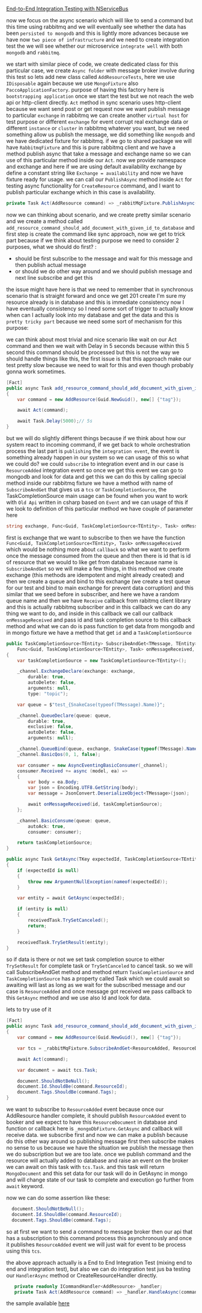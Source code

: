[End-to-End Integration Testing with NServiceBus](https://jimmybogard.com/end-to-end-integration-testing-with-nservicebus/)

now we focus on the async scenario which will like to send a command but this time using rabbitmq and we will eventually see whether the data has been `persisted to mongodb` and this is lightly more advances because we have now `two piece of infrastructure` and we need to create integration test the we will see whether our microservice `integrate well` with both `mongodb` and `rabbitmq`.

we start with similar piece of code, we create dedicated class for this particular case, we create `Async folder` with message broker involve during this test so lets add new class called `AddResourceTests`, here we use `IDisposable` again because we use `MongoFixture` also `PaccoApplicationFactory`. purpose of having this factory here is `bootstrapping application` once we start the test but we not reach the web api or http-client directly. `Act` method in sync scenario uses http-client because we want send post or get request now we want publish message to particular `exchange` in rabbitmq we can create another `virtual host` for test purpose or different `exchange` for event corrupt real exchange data or different `instance` or `cluster` in rabbitmq whatever you want, but we need something allow us publish the message, we did something like `mongodb` and we have dedicated fixture for rabbitmq. if we go to shared package we will have `RabbitmqFixture` and this is pure rabbitmq client and we have a method publish async that take a message and exchange name so we can use of this particular method inside our `Act`. now we provide namespace and exchange and here if we are using default availability exchange by define a constant string like `Exchange = availability` and now we have fixture ready for usage. we can call our `PublishAsync` method inside `Act` for testing async functionality for `CreateResource` command, and I want to publish particular exchange which in this case is availability.

```csharp
private Task Act(AddResource command) => _rabbitMqFixture.PublishAsync(command, Exchange);
```

now we can thinking about scenario, and we create pretty similar scenario and we create a method called `add_resource_command_should_add_document_with_given_id_to_database` and first step is create the command like sync approach, now we get to trick part because if we think about testing purpose we need to consider 2 purposes, what we should do first? :

- should be first subscribe to the message and wait for this message and then publish actual message
- or should we do other way around and we should publish message and next line subscribe and get this

the issue might have here is that we need to remember that in synchronous scenario that is straight forward and once we get 201 create I'm sure my resource already is in database and this is immediate consistency now I have eventually consistency so I need some sort of trigger to actually know when can I actually look into my database and get the data and this is `pretty tricky part` because we need some sort of mechanism for this purpose:

we can think about most trivial and nice scenario like wait on our Act command and then we wait with Delay in 5 seconds because within this 5 second this command should be processed but this is not the way we should handle things like this, the first issue is that this approach make our test pretty slow because we need to wait for this and even though probably gonna work sometimes.

```csharp
[Fact]
public async Task add_resource_command_should_add_document_with_given_id_to_database()
{
    var command = new AddResource(Guid.NewGuid(), new[] {"tag"});

    await Act(command);

    await Task.Delay(5000);// 5s
}
```

but we will do slightly different things because if we think about how our system react to incoming command, if we get back to whole orchestration process the last part is `publishing` the `integration event`, the event is something already happen in our system so we can usage of this so what we could do? we could `subscribe` to integration event and in our case is `ResourceAdded` integration event so once we get this event we can go to mongodb and look for data and get this we can do this by calling special method inside our rabbitmq fixture we have a method with name of `SubscribeAndGet` that gives us a `tcs` or `TaskCompletionSource`, the TaskCompletionSource main usage can be found when you want to work with `Old Api` written in csharp based on `Event` and we can usage of this if we look to definition of this particular method we have couple of parameter here

```csharp
string exchange, Func<Guid, TaskCompletionSource<TEntity>, Task> onMessageReceived, Guid id
```

first is exchange that we want to subscribe to then we have the function `Func<Guid, TaskCompletionSource<TEntity>, Task> onMessageReceived` which would be nothing more about `callback` so what we want to perform once the message consumed from the queue and then there is id that is id of resource that we would to like get from database because name is `SubscribeAndGet` so we will make a few things, in this method we create exchange (this methods are idempotent and might already created) and then we create a queue and bind to this exchange (we create a test queue for our test and bind to main exchange for prevent data corruption) and this similar that we seed before in subscriber, and here we have a random queue name and then we have `Receive` callback from rabitmq client library and this is actually rabbitmq subscriber and in this callback we can do any thing we want to do, and inside in this callback we call our callback `onMessageReceived` and pass id and task completion source to this callback method and what we can do is pass function to get data from mongodb and in mongo fixture we have a method that get `id` and a `TaskCompletionSource`

```csharp
public TaskCompletionSource<TEntity> SubscribeAndGet<TMessage, TEntity>(string exchange,
    Func<Guid, TaskCompletionSource<TEntity>, Task> onMessageReceived, Guid id)
{
    var taskCompletionSource = new TaskCompletionSource<TEntity>();

    _channel.ExchangeDeclare(exchange: exchange,
        durable: true,
        autoDelete: false,
        arguments: null,
        type: "topic");

    var queue = $"test_{SnakeCase(typeof(TMessage).Name)}";

    _channel.QueueDeclare(queue: queue,
        durable: true,
        exclusive: false,
        autoDelete: false,
        arguments: null);

    _channel.QueueBind(queue, exchange, SnakeCase(typeof(TMessage).Name));
    _channel.BasicQos(0, 1, false);

    var consumer = new AsyncEventingBasicConsumer(_channel);
    consumer.Received += async (model, ea) =>
    {
        var body = ea.Body;
        var json = Encoding.UTF8.GetString(body);
        var message = JsonConvert.DeserializeObject<TMessage>(json);

        await onMessageReceived(id, taskCompletionSource);
    };

    _channel.BasicConsume(queue: queue,
        autoAck: true,
        consumer: consumer);

    return taskCompletionSource;
}
```

```csharp
public async Task GetAsync(TKey expectedId, TaskCompletionSource<TEntity> receivedTask)
{
    if (expectedId is null)
    {
        throw new ArgumentNullException(nameof(expectedId));
    }

    var entity = await GetAsync(expectedId);

    if (entity is null)
    {
        receivedTask.TrySetCanceled();
        return;
    }

    receivedTask.TrySetResult(entity);
}
```

so if data is there or not we set task completion source to either `TrySetResult` for complete task or `TrySetCanceled` to cancel task. so we will call SubscribeAndGet method and method return `TaskCompletionSource` and `TaskCompletionSource` has a property called Task which we could await so awaiting will last as long as we wait for the subscribed message and our case is `ResourceAdded` and once message got received we pass callback to this `GetAsync` method and we use also Id and look for data.

lets to try use of it

```csharp
[Fact]
public async Task add_resource_command_should_add_document_with_given_id_to_database()
{
    var command = new AddResource(Guid.NewGuid(), new[] {"tag"});

    var tcs = _rabbitMqFixture.SubscribeAndGet<ResourceAdded, ResourceDocument>(Exchange, _mongoDbFixture.GetAsync, command.ResourceId);

    await Act(command);

    var document = await tcs.Task;

    document.ShouldNotBeNull();
    document.Id.ShouldBe(command.ResourceId);
    document.Tags.ShouldBe(command.Tags);
}
```

we want to subscribe to `ResourceAdded` event because once our AddResource handler complete, it should publish `ResourceAdded` event to booker and we expect to have this `ResourceDocument` in database and function or callback here is `_mongoDbFixture.GetAsync` and callback will receive data. we subscribe first and now we can make a publish because do this other way around so publishing message first then subscribe makes no sense to us because we have the situation we publish the message then we do subscription but we are too late. once we publish command and the resource will actually added to database and raise an event on the broker we can await on this task with `tcs.Task`. and this task will return `MongoDocument` and this set data for our task will do in GetAsync in mongo and will change state of our task to complete and execution go further from `await` keyword.

now we can do some assertion like these:

```csharp
  document.ShouldNotBeNull();
  document.Id.ShouldBe(command.ResourceId);
  document.Tags.ShouldBe(command.Tags);
```

so at first we want to send a command to message broker then our api that has a subscription to this command process this asynchronously and once it publishes `ResourceAdded` event we will just wait for event to be process using this `tcs`.

the above approach actually is a End to End Integration Test (mixing end to end and integration test), but also we can do integration test jus ba testing our `HandlerAsync` method or CreateResourceHandler directly.

```csharp
   private readonly ICommandHandler<AddResource> _handler;
   private Task Act(AddResource command) => _handler.HandleAsync(command);
```

the sample available [here](../Pacco.Services.Availability/tests/Pacco.Services.Availability.Tests.Integration/Async/AddResourceTest2.cs)
